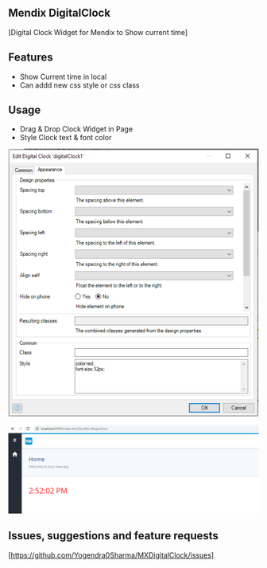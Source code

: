 ## Mendix DigitalClock
[Digital Clock Widget for Mendix to Show current time]

## Features
* Show Current time in local
* Can addd new css style or css class

## Usage
* Drag & Drop Clock Widget in Page
* Style Clock text & font color

![alt text](https://github.com/Yogendra0Sharma/MXDigitalClock/blob/master/assets/2.PNG)

![alt text](https://github.com/Yogendra0Sharma/MXDigitalClock/blob/master/assets/3.PNG)

## Issues, suggestions and feature requests
[https://github.com/Yogendra0Sharma/MXDigitalClock/issues]

